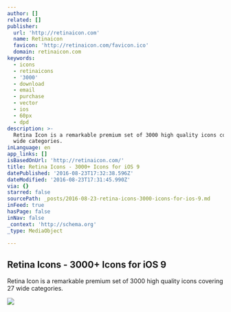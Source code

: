 ```yaml
---
author: []
related: []
publisher:
  url: 'http://retinaicon.com'
  name: Retinaicon
  favicon: 'http://retinaicon.com/favicon.ico'
  domain: retinaicon.com
keywords:
  - icons
  - retinaicons
  - '3000'
  - download
  - email
  - purchase
  - vector
  - ios
  - 60px
  - dpd
description: >-
  Retina Icon is a remarkable premium set of 3000 high quality icons covering 27
  wide categories.
inLanguage: en
app_links: []
isBasedOnUrl: 'http://retinaicon.com/'
title: Retina Icons - 3000+ Icons for iOS 9
datePublished: '2016-08-23T17:32:38.596Z'
dateModified: '2016-08-23T17:31:45.990Z'
via: {}
starred: false
sourcePath: _posts/2016-08-23-retina-icons-3000-icons-for-ios-9.md
inFeed: true
hasPage: false
inNav: false
_context: 'http://schema.org'
_type: MediaObject

---
```

<article style=""><h1>Retina Icons - 3000+ Icons for iOS 9</h1><p>Retina Icon is a remarkable premium set of 3000 high quality icons covering 27 wide categories.</p><img src="http://retinaicon.com/smarty/44.png" /></article>